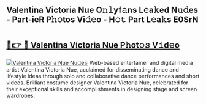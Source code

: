 ## Valentina Victoria Nue O𝚗𝚕yf𝚊ns L𝚎a𝚔ed N𝚞𝚍es - Part-ieR P𝚑𝚘tos Vi𝚍𝚎o - H𝚘𝚝 Part L𝚎a𝚔s E0SrN

# <h2><a href="http://kf6bvt.oniu.top/?m=Valentina+Victoria+Nue">🔗👉 🔴 Valentina Victoria Nue P𝚑ot𝚘𝚜 V𝚒d𝚎o</a></h2>

[![Valentina Victoria Nue Nu𝚍e𝚜](https://i.imgur.com/0qMVB7G.gif)](http://kf6bvt.oniu.top/?m=Valentina+Victoria+Nue)
Web-based entertainer and digital media artist Valentina Victoria Nue, acclaimed for disseminating dance and lifestyle ideas through solo and collaborative dance performances and short videos. Brilliant costume designer Valentina Victoria Nue, celebrated for their exceptional skills and accomplishments in designing stage and screen wardrobes.  
